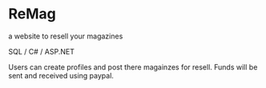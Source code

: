 # ReMag
a website to resell your magazines

SQL / C# / ASP.NET

Users can create profiles and post there magainzes for resell.  Funds will be sent and received using paypal.
